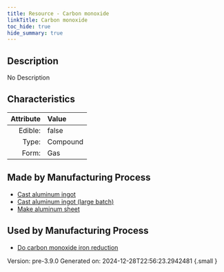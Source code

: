 ```yaml
---
title: Resource - Carbon monoxide
linkTitle: Carbon monoxide
toc_hide: true
hide_summary: true
---
```


## Description
No Description

## Characteristics

| Attribute      | Value |
|--------:|:------|
|Edible:|false|
|Type:|Compound|
|Form:|Gas|
 
## Made by Manufacturing Process

- [Cast aluminum ingot](/docs/definitions/process/cast-aluminum-ingot)
- [Cast aluminum ingot (large batch)](/docs/definitions/process/cast-aluminum-ingot--large-batch-)
- [Make aluminum sheet](/docs/definitions/process/make-aluminum-sheet)

## Used by Manufacturing Process

- [Do carbon monoxide iron reduction](/docs/definitions/process/do-carbon-monoxide-iron-reduction)


    

Version: pre-3.9.0 Generated on: 2024-12-28T22:56:23.2942481
{.small }
